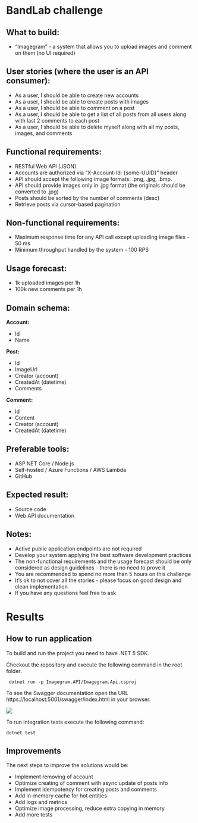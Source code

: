 # BandLab challenge

## What to build:
* “Imagegram” - a system that allows you to upload images and comment on them (no UI required)

## User stories (where the user is an API consumer):
* As a user, I should be able to create new accounts
* As a user, I should be able to create posts with images
* As a user, I should be able to comment on a post
* As a user, I should be able to get a list of all posts from all users along with last 2 comments to each post
* As a user, I should be able to delete myself along with all my posts, images, and comments

## Functional requirements:
* RESTful Web API (JSON)
* Accounts are authorized via “X-Account-Id: {some-UUID}” header
* API should accept the following image formats: .png, .jpg, .bmp.
* API should provide images only in .jpg format (the originals should be converted to .jpg)
* Posts should be sorted by the number of comments (desc)
* Retrieve posts via cursor-based pagination

## Non-functional requirements:
* Maximum response time for any API call except uploading image files - 50 ms
* Minimum throughput handled by the system - 100 RPS

## Usage forecast:
* 1k uploaded images per 1h
* 100k new comments per 1h

## Domain schema:
**Account:**
* Id
* Name

**Post:**
* Id
* ImageUrl
* Creator (account)
* CreatedAt (datetime)
* Comments

**Comment:**
* Id
* Content
* Creator (account)
* CreatedAt (datetime)

## Preferable tools:
* ASP.NET Core / Node.js
* Self-hosted / Azure Functions / AWS Lambda
* GitHub

## Expected result:
* Source code
* Web API documentation

## Notes:
* Active public application endpoints are not required
* Develop your system applying the best software development practices
* The non-functional requirements and the usage forecast should be only considered as design guidelines - there is no need to prove it
* You are recommended to spend no more than 5 hours on this challenge
* It’s ok to not cover all the stories - please focus on good design and clean implementation
* If you have any questions feel free to ask

# Results
## How to run application
To build and run the project you need to have .NET 5 SDK. 

Checkout the repository and execute the following command in the root folder.

``` dotnet run -p Imagegram.API/Imagegram.Api.csproj```

To see the Swagger documentation open the URL https://localhost:5001/swagger/index.html in your browser.

![](https://github.com/alexmartyniuk/bandlab-challenge/blob/main/Docs/SwaggerUI.png?raw=true)

To run integration tests execute the following command:

``` dotnet test ```

## Improvements
The next steps to improve the solutions would be: 

* Implement removing of account
* Optimize creating of comment with async update of posts info
* Implement idempotency for creating posts and comments
* Add in-memory cache for hot entities
* Add logs and metrics
* Optimize image processing, reduce extra copying in memory
* Add more tests